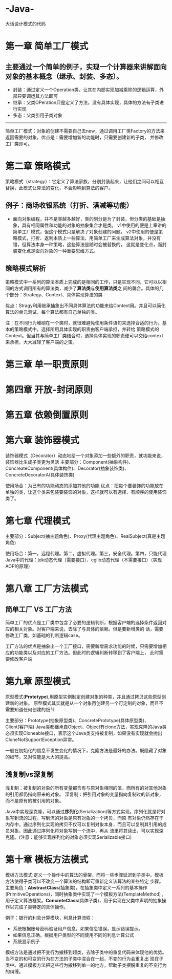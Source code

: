 # -Java-
大话设计模式的代码

# 第一章 简单工厂模式

## 主要通过一个简单的例子，实现一个计算器来讲解面向对象的基本概念（继承、封装、多态）。
- 封装：通过定义一个Operation类，让其在内部实现加减乘除的逻辑运算，外部只要调运其方法即可
- 继承：父类OPeration只是定义了方法，没有具体实现，具体的方法有子类进行实现
- 多态：父类引用子类对象
***
简单工厂模式：对象的创建不需要自己去new，通过调用工厂类Factory的方法来返回需要的对象。优点是：需要增加新的功能时，只需要创建新的子类，
并修改工厂类即可。

# 第二章 策略模式

策略模式（strategy）：它定义了算法家族，分别封装起来，让他们之间可以相互替换，此模式让算法的变化，不会影响到算法的客户。

## 例子：商场收银系统（打折、满减等功能）
- 面向对象编程，并不是类越多越好，类的划分是为了封装，但分类的基础是抽象，具有相同属性和功能的对象的抽象集合才是类。
  v1中使用的便是上章讲的简单工厂模式，但这个模式只是解决了对象创建的问题。
  v2中使用的便是策略模式，打折、返利本质上一些算法，用简单工厂来生成算法对象，并没有错，但算法本身一种策略，这些算法是随时会被替换的，
    这就是变化点，而封装变化点是面向对象的一种重要思维方式。
    
## 策略模式解析
策略模式中一系列的算法本质上完成的是相同的工作，只是实现不同，它可以以相同的方式调用所有的算法类，减少了**算法类**与**使用算法类**之
间的耦合。具体的几个部分：Strategy、Context、具体实现算法的类

优点：Stragy利用继承抽象出不同具体算法的功能来给Context用。并且可以简化算法的单元测试，每个算法都有自己单独的类。

注：在不同行为堆砌在一个类时，就很难避免使用条件语句来选择合适的行为。基本的策略模式中，选择所用具体实现的职责由客户端承担，并转给
策略模式的Context。但当其与简单工厂类结合时，选择具体实现的职责便可以交给context来承担，大大减轻了客户端的之策。

# 第三章 单一职责原则

# 第四章 开放-封闭原则

# 第五章 依赖倒置原则

# 第六章 装饰器模式
装饰器模式（Decorator）动态地给一个对象添加一些额外的职责，就功能来说，装饰器比生成子类更为灵活
主要部分：Component(抽象构件)、ConcreateComponent(具体构件)、Decorator(抽象装饰类)、ConcreteDecoratorA(具体装饰类)

使用场合：为已有的功能动态的添加其他的功能
优点：把每个要装饰的功能放在单独的类，让这个类来包装要装饰的对象，这样就可以有选择、有顺序的使用装饰类了。


# 第七章 代理模式
主要部分：Subject(抽主题角色)、Proxy(代理主题角色)、RealSubject(真是主题角色)

使用场合：第一，远程代理。第二，虚拟代理。第三，安全代理。第四，只能代理
Java中的代理：jdk动态代理（需要接口）、cglib动态代理（不需要接口）（实现AOP的原理）

# 第八章 工厂方法模式

## 简单工厂 VS 工厂方法
简单工厂的优点是工厂类中包含了必要的逻辑判断，根据客户端的选择条件返回对应的相关对象。对客户端来说，去除了与具体的依赖。但是要新增类的
话，需要修改工厂类，如基础的判断逻辑case。

工厂方法的优点是抽象出一个工厂接口，需要新增需求功能的时候，只需要增加相应的功能类以及对应的工厂方法。但此时的逻辑判断转移到了客户端上，
此时需要修改客户端

# 第九章 原型模式
原型模式(**Prototype**),用原型实例制定创建对象的种类，并且通过拷贝这些原型创建新的对象。
原型模式其实就是从一个对象再创建另一个可定制的对象，而且不需要知道任何创建的细节

主要部分：Prototype(抽象原型类)、ConcretePrototype(具体原型类)、Client(客户端)
Java类都继承自Object，Object有clone方法，实现克隆的Java类必须实现Cloneable接口，表示这个Java类支持被复制，如果没有实现就会抛出
CloneNotSupportException异常。

一般在初始化的信息不发生变化的情况下，克隆方法是最好的办法。既隐藏了对象的细节，又对性能是大大的提高。

## 浅复制vs深复制
浅复制：被复制的对象的所有变量都含有与原对象相同的值，而所有的对其他对象的引用都仍指向原来的对象。
深复制：把引用对象的变量指向复制过的新对象，而不是原有的被引用的对象。

Java中实现深克隆，可以通过**序列化**(Serialization)等方式实现。序列化就是将对象写到流的过程，写到流的对象是原有对象的一个拷贝，而原
有对象仍然存在于内存中。通过序列化实现的拷贝不仅可以复制对象本身，而且可以复制其引用的成员对象。因此通过序列化将对象写到一个流中，再从
流里将其读出，可以实现深克隆。(注意：能够实现序列化的对象必须实现Serializable接口)

# 第十章 模板方法模式
模板方法模式:定义一个操作中的算法的骨架，而将一些步骤延迟到子类中。模板方法使得子类可以不改变一个算法的结构即可重新定义该算法的某些特定
步骤。
主要角色：**AbstractClass**(抽象类)，在抽象类中定义一系列的基本操作(PrimitiveOperations)，同时抽象类中实现了一个模板方法(TemplateMethod)
,用于定义算法框架。**ConcreteClass**(具体子类)，用于实现在父类中声明的抽象操作以完成子类特定的具体操作。

例子：银行的利息计算模块，利息计算流程：
- 系统根据账号密码验证用户信息，如果信息错误，显示错误提示。
- 如果信息正确，根据用户类型的不同使用不同的利息计算公式
- 系统显示例子

模板方法是通过把不变行为搬移到超类，去除子类中的重复代码来体现他的优势。当不变的和可变的行为在方法的子类中混合在一起，不变的行为会重复出
现在子类中。通过模板方法把这些行为搬移到单一的地方，帮助子类摆脱重复的不变行为的纠缠。


